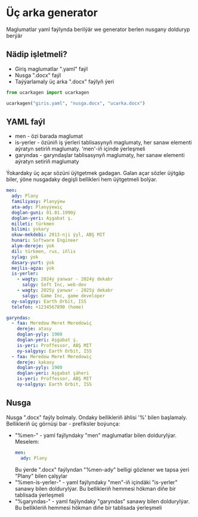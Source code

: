 # Üç arka generator
Maglumatlar yaml faýlynda berilýär we generator berlen nusgany dolduryp berýär

## Nädip işletmeli?
* Giriş maglumatlar ".yaml" faýl
* Nusga ".docx" faýl
* Taýýarlamaly üç arka ".docx" faýlyň ýeri
``` python
from ucarkagen import ucarkagen

ucarkagen("giris.yaml", "nusga.docx", "ucarka.docx")
```

## YAML faýl
* men - özi barada maglumat
* is-yerler - özüniň iş ýerleri tablisasynyň maglumaty, her sanaw elementi aýratyn setiriň maglumaty. 'men'-iň içinde ýerleşmeli
* garyndas - garyndaşlar tablisasynyň maglumaty, her sanaw elementi aýratyn setiriň maglumaty

Ýokardaky üç açar sözüni üýtgetmek gadagan. Galan açar sözler üýtgäp biler, ýöne nusgadaky degişli bellikleri hem üýtgetmeli bolýar.
``` yaml
men:
  ady: Plany
  familiyasy: Planyýew
  ata-ady: Planyýewiç
  doglan-guni: 01.01.1990ý
  doglan-yeri: Aşgabat ş.
  milleti: türkmen
  bilimi: ýokary
  okuw-mekdebi: 2013-nji ýyl, ABŞ MIT
  hunari: Software Engineer
  alym-dereje: ýok
  dil: türkmen, rus, iňlis
  sylag: ýok
  dasary-yurt: ýok
  mejlis-agza: ýok
  is-yerler:
    - wagty: 2024ý ýanwar - 2024ý dekabr
      salgy: Soft Inc, web-dev
    - wagty: 2025ý ýanwar - 2025ý dekabr
      salgy: Game Inc, game developer
  oy-salgysy: Earth Orbit, ISS
  telefon: +1234567890 (home)

garyndas:
  - faa: Meredow Meret Meredowiç
    dereje: atasy
    doglan-yyly: 1900
    doglan-yeri: Aşgabat ş.
    is-yeri: Proffessor, ABŞ MIT
    oy-salgysy: Earth Orbit, ISS
  - faa: Meredow Meret Meredowiç
    dereje: kakasy
    doglan-yyly: 1900
    doglan-yeri: Aşgabat şäheri
    is-yeri: Proffessor, ABŞ MIT
    oy-salgysy: Earth Orbit, ISS
```

## Nusga
Nusga ".docx" faýly bolmaly. Ondaky bellikleriň ählisi '%' bilen başlamaly. Bellikleriň üç görnüşi bar - prefiksler boýunça:
* "%men-" - yaml faýlyndaky "men" maglumatlar bilen doldurylýar. Meselem:
  ``` yaml
  men:
    ady: Plany
  ```
  Bu ýerde ".docx" faýlyndan "%men-ady" belligi gözlener we tapsa ýeri "Plany" bilen çalşylar
* "%men-is-yerler-" - yaml faýlyndaky "men"-iň içindäki "is-yerler" sanawy bilen doldurylýar. Bu bellikleriň hemmesi hökman diňe bir tablisada ýerleşmeli
* "%garyndas-" - yaml faýlyndaky "garyndas" sanawy bilen doldurylýar. Bu bellikleriň hemmesi hökman diňe bir tablisada ýerleşmeli
